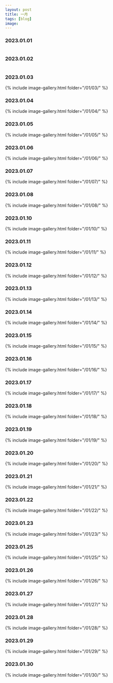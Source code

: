 ```yaml
---
layout: post
title: 一月
tags: [blog]
image: 
---
```


### 2023.01.01

<style>
    .image-gallery {
        overflow: auto;
        margin-left: -1%!important;
    }
    .image-gallery li {
        float: left;
        display: block;
        margin: 0 0 1% 1%;
        width: 19%;
    }
    .image-gallery li a {
        text-align: center;
        text-decoration: none!important;
        color: #777;
        transition: box-shadow 0.3s ease-in-out; /* Smooth transition for box-shadow */
    }
    .image-gallery li a span {
        display: block;
        text-overflow: ellipsis;
        overflow: hidden;
        white-space: nowrap;
        padding: 3px 0;
    }
    .image-gallery li a img {
        width: 100%;
        display: block;
        border-radius: 5px; /* Rounded corners */
        box-shadow: 0 2px 4px rgba(0, 0, 0, 0.1); /* Light shadow */
    }
    .image-gallery li a:hover {
        box-shadow: 0 4px 8px rgba(0, 0, 0, 0.2); /* Deeper shadow on hover */
    }
</style>


<script src="https://code.jquery.com/jquery-3.6.0.min.js"></script>

<script>
$(document).ready(function() {
    // Loop through each ul element with an id that starts with "image-"
    $("ul[id^='image-']").each(function() {
        const ulElement = $(this);
        const date = ulElement.attr('id').substring(6); // Extract date from id (remove "image-")
        const formattedDate = date.replace(/-/g, '/'); // Replace '-' with '/'

        // GitHub API URL for the image folder
        const apiUrl = `https://api.github.com/repos/modem-56k/img/git/trees/main?recursive=1`;

        // Fetch the list of files from GitHub
        $.getJSON(apiUrl, function(data) {
            const imageFiles = data.tree.filter(file => {
                return file.path.startsWith(`${formattedDate}/`) && (file.path.endsWith(".jpg") || file.path.endsWith(".jpeg"));
            });

            // Generate the HTML for each image
            imageFiles.forEach(file => {
                const imageUrl = `https://raw.githubusercontent.com/modem-56k/img/main/${file.path}`;
                const filename = file.path.split("/").pop().split(".")[0];

                const imageElement = `
                    <li>
                        <a href="${imageUrl}" title="${filename}" target="_blank">
                            <img src="//images.weserv.nl/?url=${imageUrl}&w=300&h=300&output=jpg&q=50&t=square" alt="${filename}" title="${filename}" />
                            <span>${filename}</span>
                        </a>
                    </li>
                `;

                // Append the image to the gallery
                ulElement.append(imageElement);
            });
        });
    });
});
</script>

<ul id="image-2023-01-01" class="image-gallery"></ul>

### 2023.01.02

<ul id="image-2023-01-02" class="image-gallery"></ul>

### 2023.01.03

{% include image-gallery.html folder="/01/03/" %}

### 2023.01.04

{% include image-gallery.html folder="/01/04/" %}

### 2023.01.05

{% include image-gallery.html folder="/01/05/" %}

### 2023.01.06

{% include image-gallery.html folder="/01/06/" %}

### 2023.01.07

{% include image-gallery.html folder="/01/07/" %}

### 2023.01.08

{% include image-gallery.html folder="/01/08/" %}

### 2023.01.10

{% include image-gallery.html folder="/01/10/" %}

### 2023.01.11

{% include image-gallery.html folder="/01/11/" %}

### 2023.01.12

{% include image-gallery.html folder="/01/12/" %}

### 2023.01.13

{% include image-gallery.html folder="/01/13/" %}

### 2023.01.14

{% include image-gallery.html folder="/01/14/" %}

### 2023.01.15

{% include image-gallery.html folder="/01/15/" %}

### 2023.01.16

{% include image-gallery.html folder="/01/16/" %}

### 2023.01.17

{% include image-gallery.html folder="/01/17/" %}

### 2023.01.18

{% include image-gallery.html folder="/01/18/" %}

### 2023.01.19

{% include image-gallery.html folder="/01/19/" %}

### 2023.01.20

{% include image-gallery.html folder="/01/20/" %}

### 2023.01.21

{% include image-gallery.html folder="/01/21/" %}

### 2023.01.22

{% include image-gallery.html folder="/01/22/" %}

### 2023.01.23

{% include image-gallery.html folder="/01/23/" %}

### 2023.01.25

{% include image-gallery.html folder="/01/25/" %}

### 2023.01.26

{% include image-gallery.html folder="/01/26/" %}

### 2023.01.27

{% include image-gallery.html folder="/01/27/" %}

### 2023.01.28

{% include image-gallery.html folder="/01/28/" %}

### 2023.01.29

{% include image-gallery.html folder="/01/29/" %}

### 2023.01.30

{% include image-gallery.html folder="/01/30/" %}